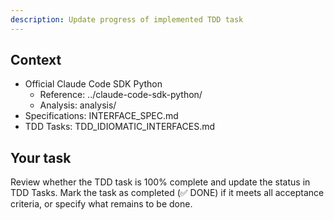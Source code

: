 ```yaml
---
description: Update progress of implemented TDD task
---
```


## Context

- Official Claude Code SDK Python
  - Reference: ../claude-code-sdk-python/
  - Analysis: analysis/
- Specifications: INTERFACE_SPEC.md
- TDD Tasks: TDD_IDIOMATIC_INTERFACES.md

## Your task

Review whether the TDD task is 100% complete and update the status in TDD Tasks. Mark the task as completed (✅ DONE) if it meets all acceptance criteria, or specify what remains to be done.